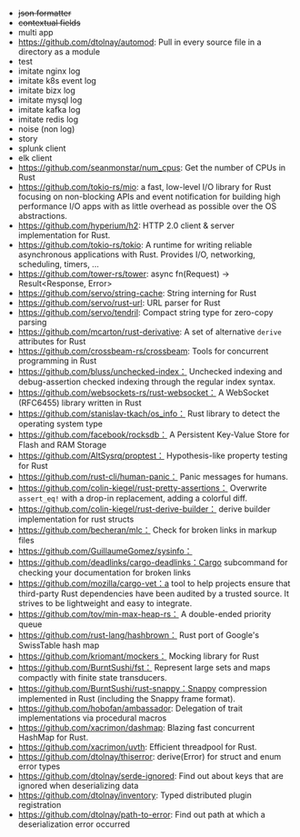 - ~~json formatter~~
- ~~contextual fields~~
- multi app
- https://github.com/dtolnay/automod: Pull in every source file in a directory as a module
- test
- imitate nginx log
- imitate k8s event log
- imitate bizx log
- imitate mysql log
- imitate kafka log
- imitate redis log
- noise (non log)
- story
- splunk client
- elk client
- https://github.com/seanmonstar/num_cpus: Get the number of CPUs in Rust
- https://github.com/tokio-rs/mio:  a fast, low-level I/O library for Rust focusing on non-blocking APIs and event notification for building high performance I/O apps with as little overhead as possible over the OS abstractions.
- https://github.com/hyperium/h2: HTTP 2.0 client & server implementation for Rust.
- https://github.com/tokio-rs/tokio: A runtime for writing reliable asynchronous applications with Rust. Provides I/O, networking, scheduling, timers, ...
- https://github.com/tower-rs/tower: async fn(Request) -> Result<Response, Error>
- https://github.com/servo/string-cache: String interning for Rust
- https://github.com/servo/rust-url: URL parser for Rust
- https://github.com/servo/tendril: Compact string type for zero-copy parsing
- https://github.com/mcarton/rust-derivative: A set of alternative `derive` attributes for Rust
- https://github.com/crossbeam-rs/crossbeam: Tools for concurrent programming in Rust
- https://github.com/bluss/unchecked-index： Unchecked indexing and debug-assertion checked indexing through the regular index syntax.
- https://github.com/websockets-rs/rust-websocket： A WebSocket (RFC6455) library written in Rust
- https://github.com/stanislav-tkach/os_info： Rust library to detect the operating system type
- https://github.com/facebook/rocksdb： A Persistent Key-Value Store for Flash and RAM Storage
- https://github.com/AltSysrq/proptest： Hypothesis-like property testing for Rust
- https://github.com/rust-cli/human-panic： Panic messages for humans.
- https://github.com/colin-kiegel/rust-pretty-assertions： Overwrite `assert_eq!` with a drop-in replacement, adding a colorful diff.
- https://github.com/colin-kiegel/rust-derive-builder： derive builder implementation for rust structs
- https://github.com/becheran/mlc： Check for broken links in markup files
- https://github.com/GuillaumeGomez/sysinfo：
- https://github.com/deadlinks/cargo-deadlinks：Cargo subcommand for checking your documentation for broken links
- https://github.com/mozilla/cargo-vet：a tool to help projects ensure that third-party Rust dependencies have been audited by a trusted source. It strives to be lightweight and easy to integrate.
- https://github.com/tov/min-max-heap-rs： A double-ended priority queue
- https://github.com/rust-lang/hashbrown： Rust port of Google's SwissTable hash map
- https://github.com/kriomant/mockers： Mocking library for Rust
- https://github.com/BurntSushi/fst： Represent large sets and maps compactly with finite state transducers.
- https://github.com/BurntSushi/rust-snappy：Snappy compression implemented in Rust (including the Snappy frame format).
- https://github.com/hobofan/ambassador: Delegation of trait implementations via procedural macros
- https://github.com/xacrimon/dashmap: Blazing fast concurrent HashMap for Rust.
- https://github.com/xacrimon/uvth: Efficient threadpool for Rust.
- https://github.com/dtolnay/thiserror: derive(Error) for struct and enum error types
- https://github.com/dtolnay/serde-ignored: Find out about keys that are ignored when deserializing data
- https://github.com/dtolnay/inventory: Typed distributed plugin registration
- https://github.com/dtolnay/path-to-error: Find out path at which a deserialization error occurred